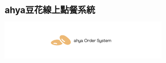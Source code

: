 # ahya豆花線上點餐系統

![ahya Order System](https://github.com/ZiChien/ahyaOrderSystem/blob/readme/github/asset/ahyaCover.png)